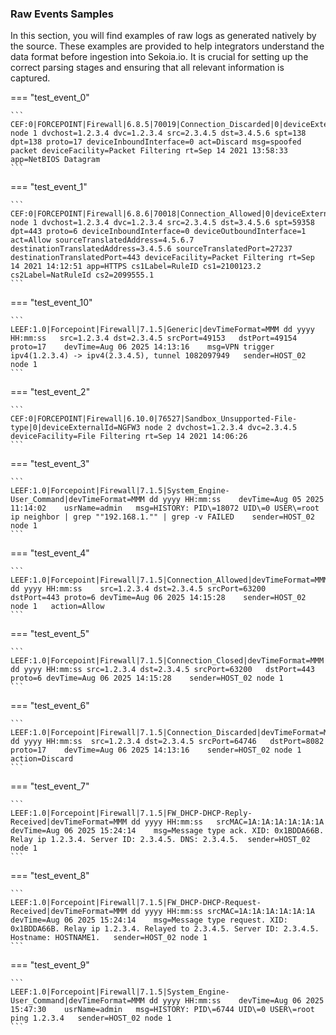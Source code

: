 
### Raw Events Samples

In this section, you will find examples of raw logs as generated natively by the source. These examples are provided to help integrators understand the data format before ingestion into Sekoia.io. It is crucial for setting up the correct parsing stages and ensuring that all relevant information is captured.


=== "test_event_0"

    ```
	CEF:0|FORCEPOINT|Firewall|6.8.5|70019|Connection_Discarded|0|deviceExternalId=NGFW2 node 1 dvchost=1.2.3.4 dvc=1.2.3.4 src=2.3.4.5 dst=3.4.5.6 spt=138 dpt=138 proto=17 deviceInboundInterface=0 act=Discard msg=spoofed packet deviceFacility=Packet Filtering rt=Sep 14 2021 13:58:33 app=NetBIOS Datagram
    ```



=== "test_event_1"

    ```
	CEF:0|FORCEPOINT|Firewall|6.8.6|70018|Connection_Allowed|0|deviceExternalId=NGFW1 node 1 dvchost=1.2.3.4 dvc=1.2.3.4 src=2.3.4.5 dst=3.4.5.6 spt=59358 dpt=443 proto=6 deviceInboundInterface=0 deviceOutboundInterface=1 act=Allow sourceTranslatedAddress=4.5.6.7 destinationTranslatedAddress=3.4.5.6 sourceTranslatedPort=27237 destinationTranslatedPort=443 deviceFacility=Packet Filtering rt=Sep 14 2021 14:12:51 app=HTTPS cs1Label=RuleID cs1=2100123.2 cs2Label=NatRuleId cs2=2099555.1
    ```



=== "test_event_10"

    ```
	LEEF:1.0|Forcepoint|Firewall|7.1.5|Generic|devTimeFormat=MMM dd yyyy HH:mm:ss	src=1.2.3.4	dst=2.3.4.5	srcPort=49153	dstPort=49154	proto=17	devTime=Aug 06 2025 14:13:16	msg=VPN trigger ipv4(1.2.3.4) -> ipv4(2.3.4.5), tunnel 1082097949	sender=HOST_02 node 1
    ```



=== "test_event_2"

    ```
	CEF:0|FORCEPOINT|Firewall|6.10.0|76527|Sandbox_Unsupported-File-type|0|deviceExternalId=NGFW3 node 2 dvchost=1.2.3.4 dvc=2.3.4.5 deviceFacility=File Filtering rt=Sep 14 2021 14:06:26
    ```



=== "test_event_3"

    ```
	LEEF:1.0|Forcepoint|Firewall|7.1.5|System_Engine-User_Command|devTimeFormat=MMM dd yyyy HH:mm:ss	devTime=Aug 05 2025 11:14:02	usrName=admin	msg=HISTORY: PID\=18072 UID\=0 USER\=root ip neighbor | grep ""192.168.1."" | grep -v FAILED	sender=HOST_02 node 1
    ```



=== "test_event_4"

    ```
	LEEF:1.0|Forcepoint|Firewall|7.1.5|Connection_Allowed|devTimeFormat=MMM dd yyyy HH:mm:ss	src=1.2.3.4	dst=2.3.4.5	srcPort=63200	dstPort=443	proto=6	devTime=Aug 06 2025 14:15:28	sender=HOST_02 node 1	action=Allow
    ```



=== "test_event_5"

    ```
	LEEF:1.0|Forcepoint|Firewall|7.1.5|Connection_Closed|devTimeFormat=MMM dd yyyy HH:mm:ss	src=1.2.3.4	dst=2.3.4.5	srcPort=63200	dstPort=443	proto=6	devTime=Aug 06 2025 14:15:28	sender=HOST_02 node 1
    ```



=== "test_event_6"

    ```
	LEEF:1.0|Forcepoint|Firewall|7.1.5|Connection_Discarded|devTimeFormat=MMM dd yyyy HH:mm:ss	src=1.2.3.4	dst=2.3.4.5	srcPort=64746	dstPort=8082	proto=17	devTime=Aug 06 2025 14:13:16	sender=HOST_02 node 1	action=Discard
    ```



=== "test_event_7"

    ```
	LEEF:1.0|Forcepoint|Firewall|7.1.5|FW_DHCP-DHCP-Reply-Received|devTimeFormat=MMM dd yyyy HH:mm:ss	srcMAC=1A:1A:1A:1A:1A:1A	devTime=Aug 06 2025 15:24:14	msg=Message type ack. XID: 0x1BDDA66B. Relay ip 1.2.3.4. Server ID: 2.3.4.5. DNS: 2.3.4.5.	sender=HOST_02 node 1
    ```



=== "test_event_8"

    ```
	LEEF:1.0|Forcepoint|Firewall|7.1.5|FW_DHCP-DHCP-Request-Received|devTimeFormat=MMM dd yyyy HH:mm:ss	srcMAC=1A:1A:1A:1A:1A:1A	devTime=Aug 06 2025 15:24:14	msg=Message type request. XID: 0x1BDDA66B. Relay ip 1.2.3.4. Relayed to 2.3.4.5. Server ID: 2.3.4.5. Hostname: HOSTNAME1.	sender=HOST_02 node 1
    ```



=== "test_event_9"

    ```
	LEEF:1.0|Forcepoint|Firewall|7.1.5|System_Engine-User_Command|devTimeFormat=MMM dd yyyy HH:mm:ss	devTime=Aug 06 2025 15:47:30	usrName=admin	msg=HISTORY: PID\=6744 UID\=0 USER\=root ping 1.2.3.4	sender=HOST_02 node 1
    ```




